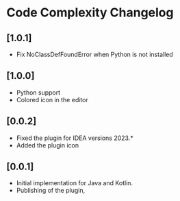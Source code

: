 <!-- Keep a Changelog guide -> https://keepachangelog.com -->

# Code Complexity Changelog

## [1.0.1]
- Fix NoClassDefFoundError when Python is not installed

## [1.0.0]
- Python support
- Colored icon in the editor

## [0.0.2]
- Fixed the plugin for IDEA versions 2023.*
- Added the plugin icon

## [0.0.1]
- Initial implementation for Java and Kotlin.
- Publishing of the plugin,
